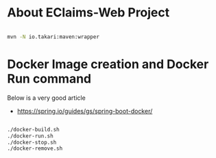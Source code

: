 # About EClaims-Web Project

```sh

mvn -N io.takari:maven:wrapper

```

# Docker Image creation and Docker Run command

Below is a very good article
- https://spring.io/guides/gs/spring-boot-docker/

```sh

./docker-build.sh
./docker-run.sh
./docker-stop.sh
./docker-remove.sh

```